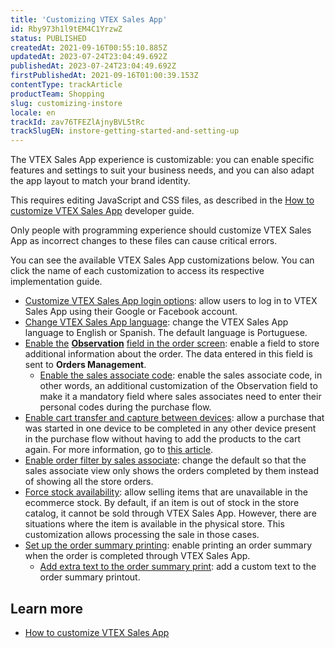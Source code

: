 ```yaml
---
title: 'Customizing VTEX Sales App'
id: Rby973h1l9tEM4C1YrzwZ
status: PUBLISHED
createdAt: 2021-09-16T00:55:10.885Z
updatedAt: 2023-07-24T23:04:49.692Z
publishedAt: 2023-07-24T23:04:49.692Z
firstPublishedAt: 2021-09-16T01:00:39.153Z
contentType: trackArticle
productTeam: Shopping
slug: customizing-instore
locale: en
trackId: zav76TFEZlAjnyBVL5tRc
trackSlugEN: instore-getting-started-and-setting-up
---
```


The VTEX Sales App experience is customizable: you can enable specific features and settings to suit your business needs, and you can also adapt the app layout to match your brand identity.

This requires editing JavaScript and CSS files, as described in the [How to customize VTEX Sales App](https://developers.vtex.com/docs/guides/how-to-customize-vtex-sales-app) developer guide.

<div class="alert alert-warning">
<p>Only people with programming experience should customize VTEX Sales App as incorrect changes to these files can cause critical errors.</p>
</div>

You can see the available VTEX Sales App customizations below. You can click the name of each customization to access its respective implementation guide.

* [Customize VTEX Sales App login options](https://developers.vtex.com/docs/guides/how-to-customize-vtex-sales-app#list-of-customizations): allow users to log in to VTEX Sales App using their Google or Facebook account. 
* [Change VTEX Sales App language](https://developers.vtex.com/docs/guides/change-vtex-sales-app-language): change the VTEX Sales App language to English or Spanish. The default language is Portuguese.
* [Enable the](https://developers.vtex.com/vtex-rest-api/docs/enable-the-remarks-field-in-the-order-screen) **[Observation](https://developers.vtex.com/vtex-rest-api/docs/enable-the-remarks-field-in-the-order-screen)** [field in the order screen](https://developers.vtex.com/vtex-rest-api/docs/enable-the-remarks-field-in-the-order-screen): enable a field to store additional information about the order. The data entered in this field is sent to **Orders Management**.
    * [Enable the sales associate code](https://developers.vtex.com/vtex-rest-api/docs/sales-associate-code): enable the sales associate code, in other words, an additional customization of the Observation field to make it a mandatory field where sales associates need to enter their personal codes during the purchase flow.
* [Enable cart transfer and capture between devices](https://developers.vtex.com/vtex-rest-api/docs/enable-cart-transfer-between-devices): allow a purchase that was started in one device to be completed in any other device present in the purchase flow without having to add the products to the cart again.  For more information, go to [this article](https://help.vtex.com/pt/tracks/instore-usando-o-app--4BYzQIwyOHvnmnCYQgLzdr/2hlBqxHlxgFo2o4R52pbsk).
* [Enable order filter by sales associate](https://developers.vtex.com/vtex-rest-api/docs/enable-order-filter-by-sales-associate): change the default so that the sales associate view only shows the orders completed by them instead of showing all the store orders.
* [Force stock availability](https://developers.vtex.com/vtex-rest-api/docs/force-stock-availability): allow selling items that are unavailable in the ecommerce stock. By default, if an item is out of stock in the store catalog, it cannot be sold through VTEX Sales App. However, there are situations where the item is available in the physical store. This customization allows processing the sale in those cases.
* [Set up the order summary printing](https://developers.vtex.com/docs/guides/how-to-customize-vtex-sales-app#list-of-customizations): enable printing an order summary when the order is completed through VTEX Sales App.
    * [Add extra text to the order summary print](https://developers.vtex.com/vtex-rest-api/docs/add-extra-text-to-the-order-print): add a custom text to the order summary printout.

## Learn more

* [How to customize VTEX Sales App](https://developers.vtex.com/docs/guides/how-to-customize-vtex-sales-app)
